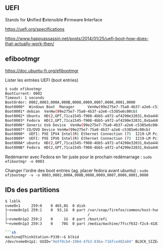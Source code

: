 
## UEFI

Stands for **U**nified **E**xtensible **F**irmware **I**nterface

https://uefi.org/specifications

https://www.happyassassin.net/posts/2014/01/25/uefi-boot-how-does-that-actually-work-then/

## efibootmgr

https://doc.ubuntu-fr.org/efibootmgr


Lister les entrées UEFI (boot entries)
```sh
$ sudo efibootmgr
BootCurrent: 0002
Timeout: 1 seconds
BootOrder: 0002,0003,000A,000B,0008,0009,0007,0006,0001,0000
Boot0000*  Windows Boot  Manager      VenHw(99e275e7-75a0-4b37-a2e6-c5385e6c00cb)57494e444f5753000100000088000000780000004200430044004f0042004a004500430054003d007b00390064006500610038003600320063002d0035006300640064002d0034006500370030002d0061006300630031002d006600330032006200330034003400640034003700390035007d00000065000100000010000000040000007fff0400
Boot0001* debian  VenHw(99e275e7-75a0-4b37-a2e6-c5385e6c00cb)
Boot0002* Ubuntu  HD(2,GPT,71ca1545-f908-4bb5-a972-af4290e32031,0xba44800,0x219800)/File(\EFI\UBUNTU\SHIMX64.EFI)
Boot0003* Fedora  HD(2,GPT,71ca1545-f908-4bb5-a972-af4290e32031,0xba44800,0x219800)/File(\EFI\FEDORA\SHIMX64.EFI)
Boot0006* Generic Usb Device  VenHw(99e275e7-75a0-4b37-a2e6-c5385e6c00cb)
Boot0007* CD/DVD Device VenHw(99e275e7-75a0-4b37-a2e6-c5385e6c00cb)
Boot0008*  UEFI: PXE IPV4 Intel(R) Ethernet Connection (7)  I219-LM PciRoot(0x0)/Pci(0x1f,0x6)/MAC(00d861f0a8b2,0)/IPv4(0.0.0.00.0.0.0,0,0)0000424f
Boot0009*  UEFI: PXE IPV6 Intel(R) Ethernet Connection (7)  I219-LM PciRoot(0x0)/Pci(0x1f,0x6)/MAC(00d861f0a8b2,0)/IPv6([::]:<->[::]:,0,0)0000424f
Boot000A* ubuntu  HD(2,GPT,71ca1545-f908-4bb5-a972-af4290e32031,0xba44800,0x219800)/File(\EFI\UBUNTU\GRUBX64.EFI)0000424f
Boot000B* Fedora  HD(2,GPT,71ca1545-f908-4bb5-a972-af4290e32031,0xba44800,0x219800)/File(\EFI\FEDORA\SHIM.EFI)0000424f
```

Redémarrer avec Fedora en 1er juste pour le prochain redémarrage : `sudo efibootmgr -n 0003`

Changer l'ordre des boot entries (ag. placer fedora avant ubuntu) : `sudo efibootmgr -v -o 0003,0002,000A,000B,0008,0009,0007,0006,0001,0000`


## IDs des partitions

```sh
$ lsblk
nvme0n1     259:0    0 465,8G  0 disk 
├─nvme0n1p1 259:1    0  93,1G  0 part /var/snap/firefox/common/host-hunspell
│                                     /
├─nvme0n1p2 259:2    0     1G  0 part /boot/efi
└─nvme0n1p3 259:3    0    70G  0 part /media/machine/7fccf632-f2c4-4183-a3a9-48eb8f695fbf

```sh
machine@ThinkStation-P330:~$ blkid
/dev/nvme0n1p1: UUID="9e5f0cb4-1984-47b3-836a-f16fce402a84" BLOCK_SIZE="4096" TYPE="ext4" PARTUUID="aa9aabbc-ae18-4b8f-8060-2833edeafd0f"
```
